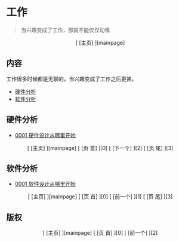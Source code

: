 # 工作

> 当兴趣变成了工作，那就不能仅仅动嘴

<center>[ [主页] ][mainpage]</center>

## 内容

工作很多时候都是无聊的，当兴趣变成了工作之后更甚。

* [硬件分析](#user-content-硬件分析)
* [软件分析](#user-content-软件分析)

## 硬件分析

* [0001 硬件设计从哪里开始](hardware/0001WheretoStartForHardware.md)

<center>[ [主页] ][mainpage] [ [页 首] ][0] [ [下一个] ][2] [ [页 尾] ][3]</center>

## 软件分析

* [0001 软件设计从哪里开始](software/0001WheretoStartForSoftware.md)

<center>[ [主页] ][mainpage] [ [页 首] ][0] [ [前一个] ][1] [ [页 尾] ][3]</center>

## 版权
<center>[ [主页] ][mainpage] [ [页 首] ][0] [ [前一个] ][2] </center>

[0]: #user-content-内容
[1]: #user-content-硬件分析
[2]: #user-content-软件分析
[3]: #user-content-版权

[mainpage]: ../index.md
